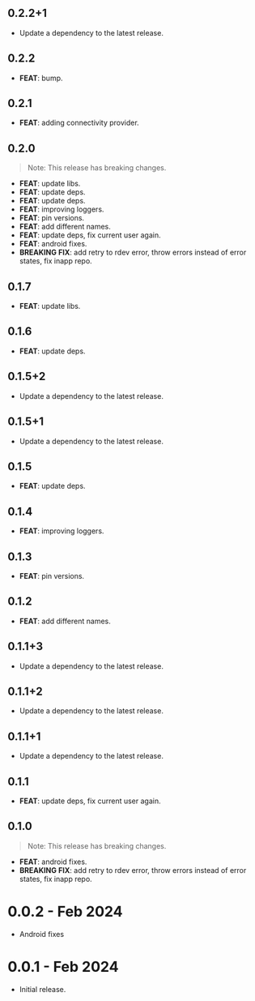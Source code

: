 ## 0.2.2+1

 - Update a dependency to the latest release.

## 0.2.2

 - **FEAT**: bump.

## 0.2.1

 - **FEAT**: adding connectivity provider.

## 0.2.0

> Note: This release has breaking changes.

 - **FEAT**: update libs.
 - **FEAT**: update deps.
 - **FEAT**: update deps.
 - **FEAT**: improving loggers.
 - **FEAT**: pin versions.
 - **FEAT**: add different names.
 - **FEAT**: update deps, fix current user again.
 - **FEAT**: android fixes.
 - **BREAKING** **FIX**: add retry to rdev error, throw errors instead of error states, fix inapp repo.

## 0.1.7

 - **FEAT**: update libs.

## 0.1.6

 - **FEAT**: update deps.

## 0.1.5+2

 - Update a dependency to the latest release.

## 0.1.5+1

 - Update a dependency to the latest release.

## 0.1.5

 - **FEAT**: update deps.

## 0.1.4

 - **FEAT**: improving loggers.

## 0.1.3

 - **FEAT**: pin versions.

## 0.1.2

 - **FEAT**: add different names.

## 0.1.1+3

 - Update a dependency to the latest release.

## 0.1.1+2

 - Update a dependency to the latest release.

## 0.1.1+1

 - Update a dependency to the latest release.

## 0.1.1

 - **FEAT**: update deps, fix current user again.

## 0.1.0

> Note: This release has breaking changes.

 - **FEAT**: android fixes.
 - **BREAKING** **FIX**: add retry to rdev error, throw errors instead of error states, fix inapp repo.

# 0.0.2 - Feb 2024

- Android fixes

# 0.0.1 - Feb 2024

- Initial release.
